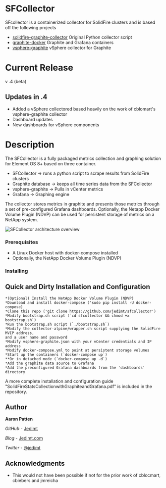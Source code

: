 # SFCollector

SFcollector is a containerized collector for SolidFire clusters and is based off the following projects
* [solidfire-graphite-collector](https://github.com/cbiebers/solidfire-graphite-collector) Original Python collector script 
* [graphite-docker](https://github.com/jmreicha/graphite-docker) Graphite and Grafana containers
* [vsphere-graphite](https://github.com/cblomart/vsphere-graphite) vSphere collector for Graphite

# Current Release
v .4 (beta)

## Updates in .4
* Added a vSphere collectored based heavily on the work of cblomart's vsphere-graphite collector
* Dashboard updates
* New dashboards for vSphere components 

# Description
The SFCollector is a fully packaged metrics collection and graphing solution for Element OS 8+ based on three container. 
* SFCollector -> runs a python script to scrape results from SolidFire clusters 
* Graphite database -> keeps all time series data from the SFCollector
* vsphere-graphite -> Pulls in vCenter metrics
* Grafana -> Graphing engine

The collector stores metrics in graphite and presents those metrics through a set of pre-configured Grafana dashboards.  Optionally, the Netapp Docker Volume Plugin (NDVP) can be used for persistent storage of metrics on a NetApp system.

![SFCollector architecture overview](http://www.jedimt.com/wp-content/uploads/2017/09/sfcollector-overview.jpeg)

### Prerequisites

* A Linux Docker host with docker-compose installed
* Optionally, the NetApp Docker Volume Plugin (NDVP)

### Installing

## Quick and Dirty Installation and Configuration

```
*(Optional) Install the NetApp Docker Volume Plugin (NDVP)
*Download and install docker-compose ('sudo pip install -U docker-compose)
*Clone this repo ('git clone https://github.com/jedimt/sfcollector')
*Modify bootstrap.sh script (`cd sfcollector && chmod +x bootstrap.sh`)
*Run the bootstrap.sh script (`./bootstrap.sh`)
*Modify the collector-alpine/wrapper.sh script supplying the SolidFire MVIP address,
and a user name and password
*Modify vsphere-graphite.json with your vCenter credentials and IP address 
*Modify docker-compose.yml to point at persistent storage volumes  
*Start up the containers (`docker-compose up`)
**Or in detached mode (`docker-compose up -d`)
*Add the graphite data source to Grafana
*Add the preconfigured Grafana dashboards from the 'dashboards' directory
```

A more complete installation and configuration guide "SolidFireStatsCollectionwithGraphiteandGrafana.pdf" is included in the repository.

## Author

**Aaron Patten**

*GitHub* - [Jedimt](https://github.com/jedimt)

*Blog* - [Jedimt.com](http://jedimt.com)

*Twitter* - [@jedimt](https://twitter.com/jedimt)

## Acknowledgments

* This would not have been possible if not for the prior work of cblocmart, cbiebers and jmreicha

